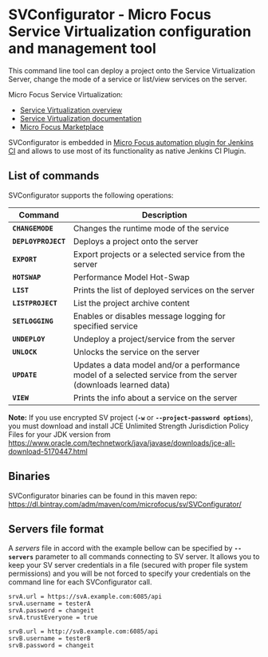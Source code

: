 # SVConfigurator - Micro Focus Service Virtualization configuration and management tool

This command line tool can deploy a project onto the Service Virtualization Server, change the mode of a service or list/view services on the server.

Micro Focus Service Virtualization:
  * [Service Virtualization overview](https://www.microfocus.com/sv)
  * [Service Virtualization documentation](https://admhelp.microfocus.com/sv/en/)
  * [Micro Focus Marketplace](https://marketplace.microfocus.com/appdelivery/content/service-virtualization)

SVConfigurator is embedded in [Micro Focus automation plugin for Jenkins CI](https://github.com/jenkinsci/hpe-application-automation-tools-plugin) and allows to use most of its functionality as native Jenkins CI Plugin.


## List of commands
SVConfigurator supports the following operations:

| **Command** | **Description** |
| - | - |
| **`CHANGEMODE`**      | Changes the runtime mode of the service |
| **`DEPLOYPROJECT`**   | Deploys a project onto the server |
| **`EXPORT`**          | Export projects or a selected service from the server |
| **`HOTSWAP`**         | Performance Model Hot-Swap |
| **`LIST`**            | Prints the list of deployed services on the server |
| **`LISTPROJECT`**     | List the project archive content |
| **`SETLOGGING`**      | Enables or disables message logging for specified service |
| **`UNDEPLOY`**        | Undeploy a project/service from the server |
| **`UNLOCK`**          | Unlocks the service on the server |
| **`UPDATE`**          | Updates a data model and/or a performance model of a selected service from the server (downloads learned data) |
| **`VIEW`**            | Prints the info about a service on the server |


**Note:** If you use encrypted SV project (**`-w`** or **`--project-password options`**), you must download and install JCE Unlimited Strength Jurisdiction Policy Files for your JDK version from https://www.oracle.com/technetwork/java/javase/downloads/jce-all-download-5170447.html

## Binaries
SVConfigurator binaries can be found in this maven repo: https://dl.bintray.com/adm/maven/com/microfocus/sv/SVConfigurator/

## Servers file format
A _servers_ file in accord with the example bellow can be specified by **`--servers`** parameter to all commands connecting to SV server. 
It allows you to keep your SV server credentials in a file (secured with proper file system permissions) and you will be not forced to specify your credentials on the command line for each SVConfigurator call.

```
srvA.url = https://svA.example.com:6085/api
srvA.username = testerA
srvA.password = changeit
srvA.trustEveryone = true

srvB.url = http://svB.example.com:6085/api
srvB.username = testerB
srvB.password = changeit
```